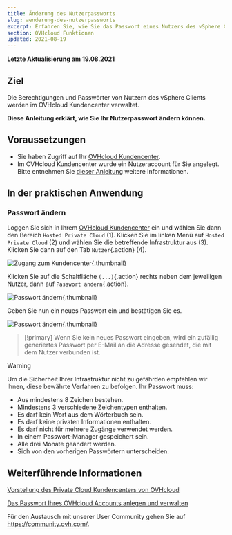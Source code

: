 ```yaml
---
title: Änderung des Nutzerpassworts
slug: aenderung-des-nutzerpassworts
excerpt: Erfahren Sie, wie Sie das Passwort eines Nutzers des vSphere Clients in Ihrem OVHcloud Kundencenter ändern können
section: OVHcloud Funktionen
updated: 2021-08-19
---
```


**Letzte Aktualisierung am 19.08.2021**
 
## Ziel

Die Berechtigungen und Passwörter von Nutzern des vSphere Clients werden im OVHcloud Kundencenter verwaltet.

**Diese Anleitung erklärt, wie Sie Ihr Nutzerpasswort ändern können.**

## Voraussetzungen

- Sie haben Zugriff auf Ihr [OVHcloud Kundencenter](https://www.ovh.com/auth/?action=gotomanager&from=https://www.ovh.de/&ovhSubsidiary=de).
- Im OVHcloud Kundencenter wurde ein Nutzeraccount für Sie angelegt.  Bitte entnehmen Sie [dieser Anleitung](../manager-ovh-private-cloud/#benutzer) weitere Informationen.

## In der praktischen Anwendung

### Passwort ändern

Loggen Sie sich in Ihrem [OVHcloud Kundencenter](https://www.ovh.com/auth/?action=gotomanager&from=https://www.ovh.de/&ovhSubsidiary=de) ein und wählen Sie dann den Bereich `Hosted Private Cloud` (1). Klicken Sie im linken Menü auf `Hosted Private Cloud` (2) und wählen Sie die betreffende Infrastruktur aus (3). Klicken Sie dann auf den Tab `Nutzer`{.action} (4).

![Zugang zum Kundencenter](images/userpassword1b.png){.thumbnail}

Klicken Sie auf die Schaltfläche `(...)`{.action} rechts neben dem jeweiligen Nutzer, dann auf `Passwort ändern`{.action}.

![Passwort ändern](images/userpassword2b.png){.thumbnail}

Geben Sie nun ein neues Passwort ein und bestätigen Sie es.

![Passwort ändern](images/userpassword3b.png){.thumbnail}

> [!primary]
> Wenn Sie kein neues Passwort eingeben, wird ein zufällig generiertes Passwort per E-Mail an die Adresse gesendet, die mit dem Nutzer verbunden ist.
> 


> [!warning]
>
>Um die Sicherheit Ihrer Infrastruktur nicht zu gefährden empfehlen wir Ihnen, diese bewährte Verfahren zu befolgen. Ihr Passwort muss:
>
> - Aus mindestens 8 Zeichen bestehen.
> - Mindestens 3 verschiedene Zeichentypen enthalten.
> - Es darf kein Wort aus dem Wörterbuch sein.
> - Es darf keine privaten Informationen enthalten.
> - Es darf nicht für mehrere Zugänge verwendet werden.
> - In einem Passwort-Manager gespeichert sein.
> - Alle drei Monate geändert werden.
> - Sich von den vorherigen Passwörtern unterscheiden.
>

## Weiterführende Informationen

[Vorstellung des Private Cloud Kundencenters von OVHcloud](../manager-ovh-private-cloud/)

[Das Passwort Ihres OVHcloud Accounts anlegen und verwalten](../../customer/Passwort-verwalten/)

Für den Austausch mit unserer User Community gehen Sie auf <https://community.ovh.com/>.
